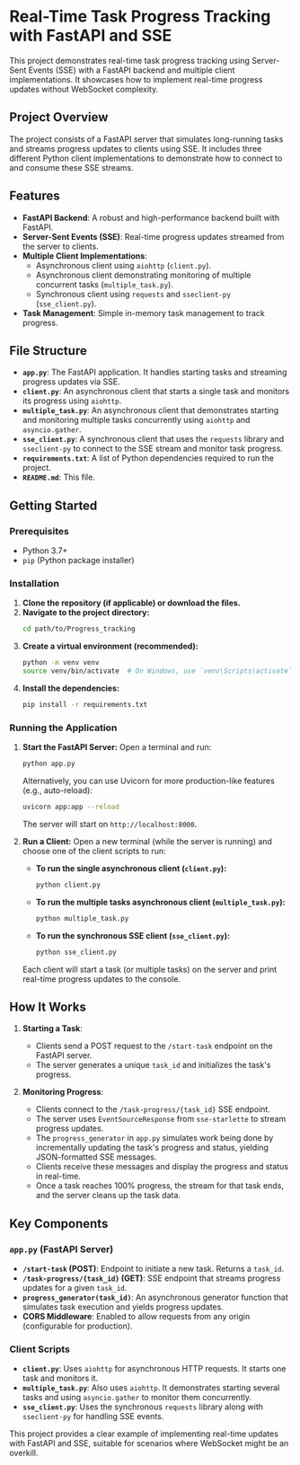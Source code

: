 # Real-Time Task Progress Tracking with FastAPI and SSE

This project demonstrates real-time task progress tracking using Server-Sent Events (SSE) with a FastAPI backend and multiple client implementations. It showcases how to implement real-time progress updates without WebSocket complexity.

## Project Overview

The project consists of a FastAPI server that simulates long-running tasks and streams progress updates to clients using SSE. It includes three different Python client implementations to demonstrate how to connect to and consume these SSE streams.

## Features

- **FastAPI Backend**: A robust and high-performance backend built with FastAPI.
- **Server-Sent Events (SSE)**: Real-time progress updates streamed from the server to clients.
- **Multiple Client Implementations**:
    - Asynchronous client using `aiohttp` (`client.py`).
    - Asynchronous client demonstrating monitoring of multiple concurrent tasks (`multiple_task.py`).
    - Synchronous client using `requests` and `sseclient-py` (`sse_client.py`).
- **Task Management**: Simple in-memory task management to track progress.

## File Structure

- **`app.py`**: The FastAPI application. It handles starting tasks and streaming progress updates via SSE.
- **`client.py`**: An asynchronous client that starts a single task and monitors its progress using `aiohttp`.
- **`multiple_task.py`**: An asynchronous client that demonstrates starting and monitoring multiple tasks concurrently using `aiohttp` and `asyncio.gather`.
- **`sse_client.py`**: A synchronous client that uses the `requests` library and `sseclient-py` to connect to the SSE stream and monitor task progress.
- **`requirements.txt`**: A list of Python dependencies required to run the project.
- **`README.md`**: This file.

## Getting Started

### Prerequisites

- Python 3.7+
- `pip` (Python package installer)

### Installation

1.  **Clone the repository (if applicable) or download the files.**
2.  **Navigate to the project directory:**
    ```bash
    cd path/to/Progress_tracking
    ```
3.  **Create a virtual environment (recommended):**
    ```bash
    python -m venv venv
    source venv/bin/activate  # On Windows, use `venv\Scripts\activate`
    ```
4.  **Install the dependencies:**
    ```bash
    pip install -r requirements.txt
    ```

### Running the Application

1.  **Start the FastAPI Server:**
    Open a terminal and run:
    ```bash
    python app.py
    ```
    Alternatively, you can use Uvicorn for more production-like features (e.g., auto-reload):
    ```bash
    uvicorn app:app --reload
    ```
    The server will start on `http://localhost:8000`.

2.  **Run a Client:**
    Open a new terminal (while the server is running) and choose one of the client scripts to run:

    *   **To run the single asynchronous client (`client.py`):**
        ```bash
        python client.py
        ```

    *   **To run the multiple tasks asynchronous client (`multiple_task.py`):**
        ```bash
        python multiple_task.py
        ```

    *   **To run the synchronous SSE client (`sse_client.py`):**
        ```bash
        python sse_client.py
        ```

    Each client will start a task (or multiple tasks) on the server and print real-time progress updates to the console.

## How It Works

1.  **Starting a Task**:
    - Clients send a POST request to the `/start-task` endpoint on the FastAPI server.
    - The server generates a unique `task_id` and initializes the task's progress.

2.  **Monitoring Progress**:
    - Clients connect to the `/task-progress/{task_id}` SSE endpoint.
    - The server uses `EventSourceResponse` from `sse-starlette` to stream progress updates.
    - The `progress_generator` in `app.py` simulates work being done by incrementally updating the task's progress and status, yielding JSON-formatted SSE messages.
    - Clients receive these messages and display the progress and status in real-time.
    - Once a task reaches 100% progress, the stream for that task ends, and the server cleans up the task data.

## Key Components

### `app.py` (FastAPI Server)
-   **`/start-task` (POST)**: Endpoint to initiate a new task. Returns a `task_id`.
-   **`/task-progress/{task_id}` (GET)**: SSE endpoint that streams progress updates for a given `task_id`.
-   **`progress_generator(task_id)`**: An asynchronous generator function that simulates task execution and yields progress updates.
-   **CORS Middleware**: Enabled to allow requests from any origin (configurable for production).

### Client Scripts
-   **`client.py`**: Uses `aiohttp` for asynchronous HTTP requests. It starts one task and monitors it.
-   **`multiple_task.py`**: Also uses `aiohttp`. It demonstrates starting several tasks and using `asyncio.gather` to monitor them concurrently.
-   **`sse_client.py`**: Uses the synchronous `requests` library along with `sseclient-py` for handling SSE events.

This project provides a clear example of implementing real-time updates with FastAPI and SSE, suitable for scenarios where WebSocket might be an overkill.
